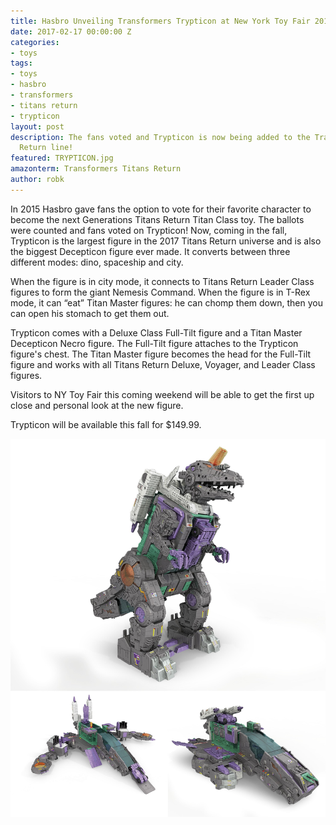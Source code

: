 ```yaml
---
title: Hasbro Unveiling Transformers Trypticon at New York Toy Fair 2017
date: 2017-02-17 00:00:00 Z
categories:
- toys
tags:
- toys
- hasbro
- transformers
- titans return
- trypticon
layout: post
description: The fans voted and Trypticon is now being added to the Transformers Titans
  Return line!
featured: TRYPTICON.jpg
amazonterm: Transformers Titans Return
author: robk
---
```


In 2015 Hasbro gave fans the option to vote for their favorite character to become the next Generations Titans Return Titan Class toy. The ballots were counted and fans voted on Trypticon! Now, coming in the fall, Trypticon is the largest figure in the 2017 Titans Return universe and is also the biggest Decepticon figure ever made. It converts between three different modes: dino, spaceship and city.

When the figure is in city mode, it connects to Titans Return Leader Class figures to form the giant Nemesis Command. When the figure is in T-Rex mode, it can “eat” Titan Master figures: he can chomp them down, then you can open his stomach to get them out.

Trypticon comes with a Deluxe Class Full-Tilt figure and a Titan Master Decepticon Necro figure. The Full-Tilt figure attaches to the Trypticon figure's chest. The Titan Master figure becomes the head for the Full-Tilt figure and works with all Titans Return Deluxe, Voyager, and Leader Class figures.

Visitors to NY Toy Fair this coming weekend will be able to get the first up close and personal look at the new figure.

Trypticon will be available this fall for $149.99.

![Trypticon](/images/transformers/trypticon.jpg)
